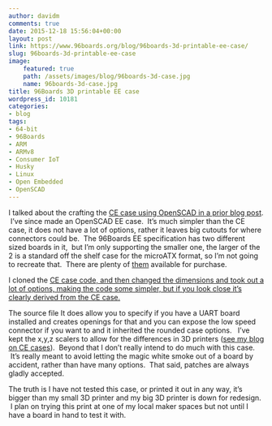```yaml
---
author: davidm
comments: true
date: 2015-12-18 15:56:04+00:00
layout: post
link: https://www.96boards.org/blog/96boards-3d-printable-ee-case/
slug: 96boards-3d-printable-ee-case
image:
    featured: true
    path: /assets/images/blog/96boards-3d-case.jpg
    name: 96boards-3d-case.jpg
title: 96Boards 3D printable EE case
wordpress_id: 10181
categories:
- blog
tags:
- 64-bit
- 96Boards
- ARM
- ARMv8
- Consumer IoT
- Husky
- Linux
- Open Embedded
- OpenSCAD
---
```


I talked about the crafting the [CE case using OpenSCAD in a prior blog post](https://github.com/96boards/96BoardCECase).  I’ve since made an OpenSCAD EE case.  It’s much simpler than the CE case, it does not have a lot of options, rather it leaves big cutouts for where connectors could be.  The 96Boards EE specification has two different sized boards in it,  but I’m only supporting the smaller one, the larger of the 2 is a standard off the shelf case for the microATX format, so I’m not going to recreate that.  There are plenty of [them](http://www.amazon.com/s/ref=nb_sb_noss?url=search-alias%3Daps&field-keywords=Micro+ATX+rackmount++case&rh=i%3Aaps%2Ck%3AMicro+ATX+rackmount++case) available for purchase.

I cloned the [CE case code, and then changed the dimensions and took out a lot of options, making the code some simpler, but if you look close it’s clearly derived from the CE case.](https://github.com/96boards/96BoardCECase)

The source file It does allow you to specify if you have a UART board installed and creates openings for that and you can expose the low speed connector if you want to and it inherited the rounded case options.   I’ve kept the x,y,z scalers to allow for the differences in 3D printers ([see my blog on CE cases](/blog/3d-printable-ce-cases/)).  Beyond that I don’t really intend to do much with this case.  It’s really meant to avoid letting the magic white smoke out of a board by accident, rather than have many options.  That said, patches are always gladly accepted.

The truth is I have not tested this case, or printed it out in any way, it’s bigger than my small 3D printer and my big 3D printer is down for redesign.  I plan on trying this print at one of my local maker spaces but not until I have a board in hand to test it with.

